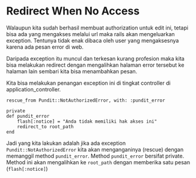 # Redirect When No Access

Walaupun kita sudah berhasil membuat authorization untuk edit ini, tetapi bisa ada yang mengakses melalui url maka rails akan mengeluarkan exception. Tentunya tidak enak dibaca oleh user yang mengaksesnya karena ada pesan error di web.

Daripada exception itu muncul dan terkesan kurang profesion maka kita bisa melakukan redirect dengan mengalihkan halaman error tersebut ke halaman lain sembari kita bisa menambahkan pesan.

Kita bisa melakukan penangan exception ini di tingkat controller di application_controller.

```
rescue_from Pundit::NotAuthorizedError, with: :pundit_error

private
def pundit_error
    flash[:notice] = "Anda tidak memiliki hak akses ini"
    redirect_to root_path
end
```

Jadi yang kita lakukan adalah jika ada exception `Pundit::NotAuthorizedError` kita akan menganganinya (rescue) dengan memanggil method `pundit_error`.
Method `pundit_error` bersifat private. Method ini akan mengalihkan ke `root_path` dengan memberika satu pesan (`flash[:notice]`)
